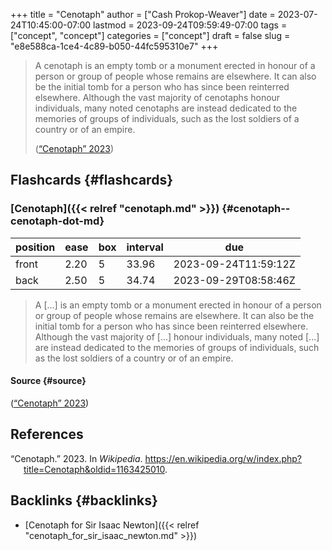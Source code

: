+++
title = "Cenotaph"
author = ["Cash Prokop-Weaver"]
date = 2023-07-24T10:45:00-07:00
lastmod = 2023-09-24T09:59:49-07:00
tags = ["concept", "concept"]
categories = ["concept"]
draft = false
slug = "e8e588ca-1ce4-4c89-b050-44fc595310e7"
+++

> A cenotaph is an empty tomb or a monument erected in honour of a person or group of people whose remains are elsewhere. It can also be the initial tomb for a person who has since been reinterred elsewhere. Although the vast majority of cenotaphs honour individuals, many noted cenotaphs are instead dedicated to the memories of groups of individuals, such as the lost soldiers of a country or of an empire.
>
> (<a href="#citeproc_bib_item_1">“Cenotaph” 2023</a>)


## Flashcards {#flashcards}


### [Cenotaph]({{< relref "cenotaph.md" >}}) {#cenotaph--cenotaph-dot-md}

| position | ease | box | interval | due                  |
|----------|------|-----|----------|----------------------|
| front    | 2.20 | 5   | 33.96    | 2023-09-24T11:59:12Z |
| back     | 2.50 | 5   | 34.74    | 2023-09-29T08:58:46Z |

> A [...] is an empty tomb or a monument erected in honour of a person or group of people whose remains are elsewhere. It can also be the initial tomb for a person who has since been reinterred elsewhere. Although the vast majority of [...] honour individuals, many noted [...] are instead dedicated to the memories of groups of individuals, such as the lost soldiers of a country or of an empire.


#### Source {#source}

(<a href="#citeproc_bib_item_1">“Cenotaph” 2023</a>)

## References

<style>.csl-entry{text-indent: -1.5em; margin-left: 1.5em;}</style><div class="csl-bib-body">
  <div class="csl-entry"><a id="citeproc_bib_item_1"></a>“Cenotaph.” 2023. In <i>Wikipedia</i>. <a href="https://en.wikipedia.org/w/index.php?title=Cenotaph&oldid=1163425010">https://en.wikipedia.org/w/index.php?title=Cenotaph&#38;oldid=1163425010</a>.</div>
</div>


## Backlinks {#backlinks}

-   [Cenotaph for Sir Isaac Newton]({{< relref "cenotaph_for_sir_isaac_newton.md" >}})
